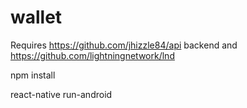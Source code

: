 # wallet

Requires https://github.com/jhizzle84/api backend and https://github.com/lightningnetwork/lnd


npm install

react-native run-android
